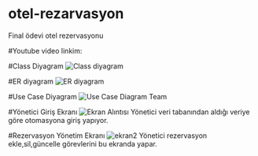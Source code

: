 # otel-rezarvasyon
Final ödevi otel rezervasyonu

#Youtube video linkim:

#Class Diyagram
![Class diyagram](https://github.com/user-attachments/assets/c4604f53-37f0-4eea-9d1a-c590df5fdd30)

#ER diyagram
![ER diyagram](https://github.com/user-attachments/assets/75d0900b-7496-4bb2-92bc-23283c3c5bb1)

#Use Case Diyagram
![Use Case Diagram Team](https://github.com/user-attachments/assets/f2763b77-b836-44fc-a705-974434edcaab)

#Yönetici Giriş Ekranı
![Ekran Alıntısı](https://github.com/user-attachments/assets/67e6ae2e-7ae7-432c-86b3-fc8884841406)
Yönetici veri tabanından aldığı veriye göre otomasyona giriş yapıyor.

#Rezervasyon Yönetim Ekranı
![ekran2](https://github.com/user-attachments/assets/f70801bd-254c-4b85-a340-3261c914fdc7)
Yönetici rezervasyon ekle,sil,güncelle görevlerini bu ekranda yapar.


